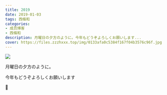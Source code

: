 ```yaml
---
title: 2019
date: 2019-01-03
tags: 西條和
categories: 
- 成员博客
- 西條和
description: 月曜日の夕方のように。今年もどうぞよろしくお願いします...
cover: https://files.zzzhxxx.top/img/0133afa0c5384f167f04b3576c96f.jpg 
---
```
























![](https://files.zzzhxxx.top/img/0133afa0c5384f167f04b3576c96f.jpg)




















月曜日の夕方のように。

























今年もどうぞよろしくお願いします














🌅


